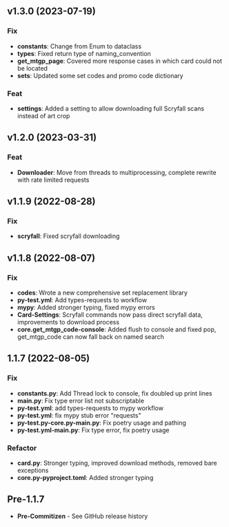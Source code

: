## v1.3.0 (2023-07-19)

### Fix

- **constants**: Change from Enum to dataclass
- **types**: Fixed return type of naming_convention
- **get_mtgp_page**: Covered more response cases in which card could not be located
- **sets**: Updated some set codes and promo code dictionary

### Feat

- **settings**: Added a setting to allow downloading full Scryfall scans instead of art crop

## v1.2.0 (2023-03-31)

### Feat

- **Downloader**: Move from threads to multiprocessing, complete rewrite with rate limited requests

## v1.1.9 (2022-08-28)

### Fix

- **scryfall**: Fixed scryfall downloading

## v1.1.8 (2022-08-07)

### Fix
- **codes**: Wrote a new comprehensive set replacement library
- **py-test.yml**: Add types-requests to workflow
- **mypy**: Added stronger typing, fixed mypy errors
- **Card-Settings**: Scryfall commands now pass direct scryfall data, improvements to download process
- **core.get_mtgp_code-console**: Added flush to console and fixed pop, get_mtgp_code can now fall back on named search

## 1.1.7 (2022-08-05)

### Fix
- **constants.py**: Add Thread lock to console, fix doubled up print lines
- **main.py**: Fix type error list not subscriptable
- **py-test.yml**: add types-requests to mypy workflow
- **py-test.yml**: fix mypy stub error "requests"
- **py-test.py-core.py-main.py**: Fix poetry usage and pathing
- **py-test.yml-main.py**: Fix type error, fix poetry usage

### Refactor
- **card.py**: Stronger typing, improved download methods, removed bare exceptions
- **core.py-pyproject.toml**: Added stronger typing

## Pre-1.1.7

- **Pre-Commitizen** - See GitHub release history

